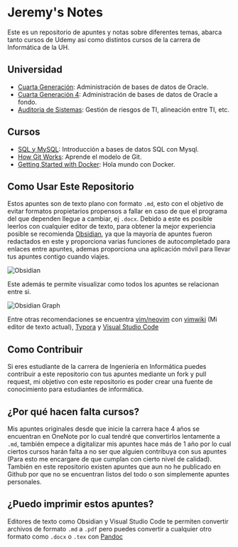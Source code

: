 # Jeremy's Notes

Este es un repositorio de apuntes y notas sobre diferentes temas, abarca tanto cursos de Udemy así como distintos cursos de la carrera de Informática de la UH. 

## Universidad

* [Cuarta Generación](cuarta-generacion-3/cuarta_gen_3.md): Administración de bases de datos de Oracle.
* [Cuarta Generación 4](cuarta_generacion_4/cuarta_generación_4): Administración de bases de datos de Oracle a fondo.
* [Auditoria de Sistemas](auditoria_de_sistemas/auditoria_de_sistemas.md): Gestión de riesgos de TI, alineación entre TI, etc.

## Cursos

* [SQL y MySQL](mysql/curso_sql_mysql.md): Introducción a bases de datos SQL con Mysql.
* [How Git Works](how_git_works/How_Git_Works.md): Aprende el modelo de Git.
* [Getting Started with Docker](docker_getting_started/Getting_Started_with_Docker.md): Hola mundo con Docker.
 
## Como Usar Este Repositorio

Estos apuntes son de texto plano con formato `.md`, esto con el objetivo de evitar formatos propietarios propensos a fallar en caso de que el programa del que dependen llegue a cambiar, ej `.docx`. Debido a este es posible leerlos con cualquier editor de texto, para obtener la mejor experiencia posible se recomienda [Obsidian](https://obsidian.md/), ya que la mayoría de apuntes fueron redactados en este y proporciona varias funciones de autocompletado para enlaces entre apuntes, ademas proporciona una aplicación móvil para llevar tus apuntes contigo cuando viajes.

![Obsidian](https://i.imgur.com/ljr7XUK.png)

Este además te permite visualizar como todos los apuntes se relacionan entre si.

![Obsidian Graph](https://i.imgur.com/ThinrFX.png)

Entre otras recomendaciones se encuentra [vim/neovim](https://neovim.io/) con [vimwiki](https://github.com/vimwiki/vimwiki) (Mi editor de texto actual), [Typora](https://typora.io/) y [Visual Studio Code](https://code.visualstudio.com/)

## Como Contribuir

Si eres estudiante de la carrera de Ingeniería en Informática puedes contribuir a este repositorio con tus apuntes mediante un fork y pull request, mi objetivo con este repositorio es poder crear una fuente de conocimiento para estudiantes de informática.

## ¿Por qué hacen falta cursos?

Mis apuntes originales desde que inicie la carrera hace 4 años se encuentran en OneNote por lo cual tendré que convertirlos lentamente a `.md`, también empece a digitalizar mis apuntes hace más de 1 año por lo cual ciertos cursos harán falta a no ser que alguien contribuya con sus apuntes (Para esto me encargare de que cumplan con cierto nivel de calidad). También en este repositorio existen apuntes que aun no he publicado en Github por que no se encuentran listos del todo o son simplemente apuntes personales.

## ¿Puedo imprimir estos apuntes?

Editores de texto como Obsidian y Visual Studio Code te permiten convertir archivos de formato `.md` a `.pdf` pero puedes convertir a cualquier otro formato como `.docx` o `.tex` con [Pandoc](https://pandoc.org/)
